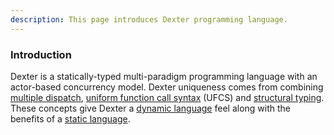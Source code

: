 ```yaml
---
description: This page introduces Dexter programming language.
---
```

### Introduction
Dexter is a statically-typed multi-paradigm programming language with an actor-based concurrency model. Dexter uniqueness comes from combining [multiple dispatch][1], [uniform function call syntax][2] (UFCS) and [structural typing][3]. These concepts give Dexter a [dynamic language][4] feel along with the benefits of a [static language][5].

[1]: https://en.wikipedia.org/wiki/Multiple_dispatch
[2]: https://en.wikipedia.org/wiki/Uniform_Function_Call_Syntax
[3]: https://en.wikipedia.org/wiki/Structural_type_system
[4]: https://en.wikipedia.org/wiki/Dynamic_programming_language
[5]: https://en.wikipedia.org/wiki/Type_system
